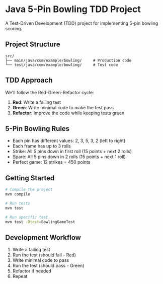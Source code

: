# Java 5-Pin Bowling TDD Project

A Test-Driven Development (TDD) project for implementing 5-pin bowling scoring.

## Project Structure

```
src/
├── main/java/com/example/bowling/     # Production code
└── test/java/com/example/bowling/     # Test code
```

## TDD Approach

We'll follow the Red-Green-Refactor cycle:

1. **Red**: Write a failing test
2. **Green**: Write minimal code to make the test pass
3. **Refactor**: Improve the code while keeping tests green

## 5-Pin Bowling Rules

- Each pin has different values: 2, 3, 5, 3, 2 (left to right)
- Each frame has up to 3 rolls
- Strike: All 5 pins down in first roll (15 points + next 2 rolls)
- Spare: All 5 pins down in 2 rolls (15 points + next 1 roll)
- Perfect game: 12 strikes = 450 points

## Getting Started

```bash
# Compile the project
mvn compile

# Run tests
mvn test

# Run specific test
mvn test -Dtest=BowlingGameTest
```

## Development Workflow

1. Write a failing test
2. Run the test (should fail - Red)
3. Write minimal code to pass
4. Run the test (should pass - Green)
5. Refactor if needed
6. Repeat